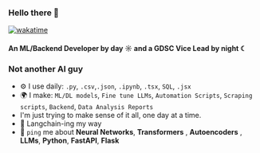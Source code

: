 ### Hello there 👋

[![wakatime](https://wakatime.com/badge/user/018d7dd6-0967-4988-81a1-b3b4358ff549.svg)](https://wakatime.com/@018d7dd6-0967-4988-81a1-b3b4358ff549)

#### An ML/Backend Developer by day ☼ and a GDSC Vice Lead by night ☾

### Not another AI guy ### 


- ⚙️ I use daily: `.py`, `.csv`,`.json`, `.ipynb`, `.tsx`, `SQL`, `.jsx`
- 🌍 I make: `ML/DL models`, `Fine tune LLMs`, `Automation Scripts`, `Scraping scripts`, `Backend`, `Data Analysis Reports`
- I'm just trying to make sense of it all, one day at a time.
- 🦜 Langchain-ing my way
- 💬 `ping` me about **Neural Networks**, **Transformers** , **Autoencoders** , **LLMs**, **Python**, **FastAPI**, **Flask**
